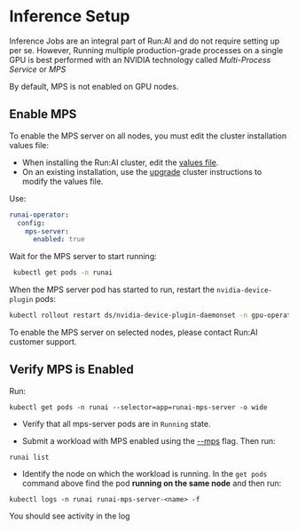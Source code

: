 # Inference Setup

Inference Jobs are an integral part of Run:AI and do not require setting up per se. However, Running multiple production-grade processes on a single GPU is best performed with an NVIDIA technology called _Multi-Process Service_ or _MPS_

By default, MPS is not enabled on GPU nodes.

## Enable MPS 

To enable the MPS server on all nodes, you must edit the cluster installation values file:

* When installing the Run:AI cluster, edit the [values file](/admin/runai-setup/cluster-setup/cluster-install/#step-3-install-runai).
* On an existing installation, use the [upgrade](/admin/runai-setup/cluster-setup/cluster-upgrade) cluster instructions to modify the values file.

Use:

```  yaml
runai-operator:
  config:
    mps-server:
      enabled: true
```


Wait for the MPS server to start running:

``` bash
 kubectl get pods -n runai
```

When the MPS server pod has started to run, restart the `nvidia-device-plugin` pods:

``` bash
kubectl rollout restart ds/nvidia-device-plugin-daemonset -n gpu-operator
```

To enable the MPS server on selected nodes, please contact Run:AI customer support.

## Verify MPS is Enabled

Run:

```
kubectl get pods -n runai --selector=app=runai-mps-server -o wide
```

* Verify that all mps-server pods are in `Running` state. 

* Submit a workload with MPS enabled using the [--mps](../../Researcher/cli-reference/runai-submit.md#mps) flag.  Then run:

```
runai list
```

* Identify the node on which the workload is running. In the `get pods` command above find the pod __running on the same node__ and then run: 

```
kubectl logs -n runai runai-mps-server-<name> -f
```

You should see activity in the log 



